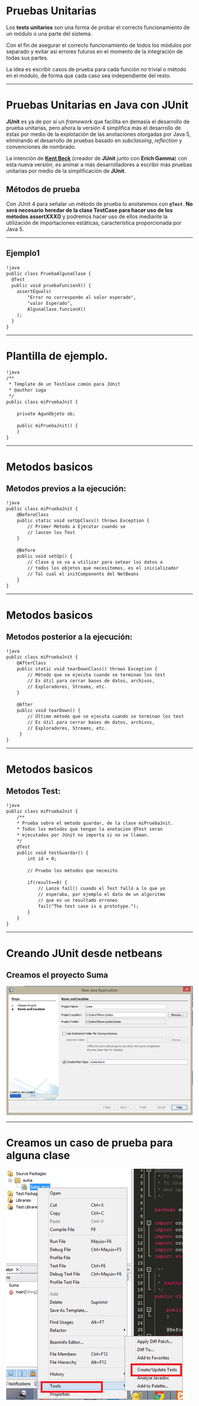 Pruebas Unitarias
============================================================================

Los **tests unitarios** son una forma de probar el correcto
funcionamiento de un módulo o una parte del sistema.

Con el fin de asegurar el correcto funcionamiento de todos
los módulos por separado y evitar así errores futuros en el
momento de la integración de todas sus partes.

La idea es escribir casos de prueba para cada función no
trivial o método en el módulo, de forma que cada caso sea
independiente del resto.

------------------------------------------------------------

Pruebas Unitarias en Java con  JUnit
============================================================================

**JUnit** es ya de por sí un _framework_ que facilita en demasía el desarrollo de prueba unitarias, pero ahora la versión 4 simplifica más el desarrollo de éstas por medio de la explotación de las anotaciones otorgadas por Java 5, eliminando el desarrollo de pruebas basado en _subclassing_, _reflection_ y convenciones de nombrado.

La intención de [**Kent Beck**](http://en.wikipedia.org/wiki/Kent_Beck) (creador de **JUnit** junto con **Erich Gamma**) con esta nueva versión, es animar a más desarrolladores a escribir más pruebas unitarias por medio de la simplificación de **JUnit**.

## Métodos de prueba

Con JUnit 4 para señalar un método de prueba lo anotaremos con **`@Test`**. **No será necesario heredar de la clase TestCase para hacer uso de los métodos assertXXX()** y podremos hacer uso de ellos mediante la utilización de importaciones estáticas, característica proporcionada por Java 5.

----------------------------------------------------------------------------

## Ejemplo1

	!java
	public class PruebaAlgunaClase {
	  @Test
	  public void pruebaFuncionX() {
	    assertEquals(
			"Error no corresponde al valor esperado",
			"valor Esperado",
			AlgunaClase.funcionX()
		);
	  }
	}

-----------------------------------------------------------
# Plantilla de ejemplo.

	!java
	/**
	 * Template de un TestCase común para JUnit
	 * @author iuga
	 */
	public class miPruebaJnit {
	 
	    private AgunObjeto ob;
	 
	    public miPruebaJnit() {
	    }
	}

----------------------------------------------------------

# Metodos basicos

## Metodos previos a la ejecución:


	!java
	public class miPruebaJnit {
		@BeforeClass
		public static void setUpClass() throws Exception {
			// Primer Método a Ejecutar cuando se
			// lancen los Test
		}
	
		@Before
		public void setUp() {
		    // Clase q se va a utilizar para setear los datos a
		    // todos los objetos que necesitemos, es el inicializador
		    // Tal cual el initComponents del NetBeans
		}
	}

----------------------------------------------------------

# Metodos basicos

## Metodos posterior a la ejecución:

	!java
	public class miPruebaJnit {
		@AfterClass
		public static void tearDownClass() throws Exception {
		    // Método que se ejecuta cuando se terminan los test
		    // Es útil para cerrar bases de datos, archivos,
		    // Exploradores, Streams, etc.
		}
	
		@After
		public void tearDown() {
		    // Último método que se ejecuta cuando se terminan los test
		    // Es útil para cerrar bases de datos, archivos,
		    // Exploradores, Streams, etc.
		 }
	}


----------------------------------------------------------

# Metodos basicos

## Metodos Test:

	!java
	public class miPruebaJnit {
		/**
		* Prueba sobre el metodo guardar, de la clase miPruebaJnit.
		* Todos los metodos que tengan la anotacion @Test seran
		* ejecutados por JUnit no importa si no se llaman.
		*/
		@Test
		public void testGuardar() {
			int id = 0;

	        // Pruebo los métodos que necesito
 
	        if(result==0) {
	            // Lanzo fail() cuando el Test falló a lo que yo
	            // esperaba, por ejemplo el dato de un algoritmo
	            // que es un resultado erroneo
	            fail("The test case is a prototype.");
	        }
	    }
	}

-----------------------------------------------------------

# Creando JUnit desde netbeans

## Creamos el proyecto Suma
![creando_proyecto_suma](creando_proyecto_suma.png)

-----------------------------------------------------------

# Creamos un caso de prueba para alguna clase

![creando_creando_junit_test](creando_creando_junit_test.png)



